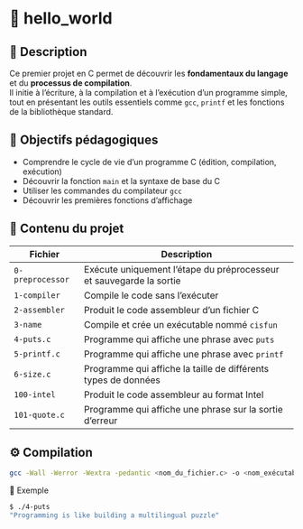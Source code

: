 # 👋 hello_world

## 📘 Description  
Ce premier projet en C permet de découvrir les **fondamentaux du langage** et du **processus de compilation**.  
Il initie à l’écriture, à la compilation et à l’exécution d’un programme simple, tout en présentant les outils essentiels comme `gcc`, `printf` et les fonctions de la bibliothèque standard.

## 🎯 Objectifs pédagogiques  
- Comprendre le cycle de vie d’un programme C (édition, compilation, exécution)  
- Découvrir la fonction `main` et la syntaxe de base du C  
- Utiliser les commandes du compilateur `gcc`  
- Découvrir les premières fonctions d’affichage  

## 📂 Contenu du projet  

| Fichier | Description |
|----------|-------------|
| `0-preprocessor` | Exécute uniquement l’étape du préprocesseur et sauvegarde la sortie |
| `1-compiler` | Compile le code sans l’exécuter |
| `2-assembler` | Produit le code assembleur d’un fichier C |
| `3-name` | Compile et crée un exécutable nommé `cisfun` |
| `4-puts.c` | Programme qui affiche une phrase avec `puts` |
| `5-printf.c` | Programme qui affiche une phrase avec `printf` |
| `6-size.c` | Programme qui affiche la taille de différents types de données |
| `100-intel` | Produit le code assembleur au format Intel |
| `101-quote.c` | Programme qui affiche une phrase sur la sortie d’erreur |

## ⚙️ Compilation  
```bash
gcc -Wall -Werror -Wextra -pedantic <nom_du_fichier.c> -o <nom_exécutable>
```
🧠 Exemple
```bash
$ ./4-puts
"Programming is like building a multilingual puzzle"
```

